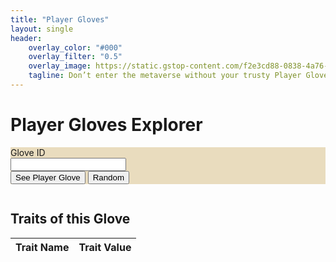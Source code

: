 ```yaml
---
title: "Player Gloves"
layout: single
header:
    overlay_color: "#000"
    overlay_filter: "0.5"
    overlay_image: https://static.gstop-content.com/f2e3cd88-0838-4a76-99d4-2202c4ebbc37?img-width=expanded&img-format=WebP
    tagline: Don’t enter the metaverse without your trusty Player Glove.
---
```


# Player Gloves Explorer
<div id="container">
    <form style="background-color: #e9dcbe">
        <div class="form-group row">
            <label for="gloveId" class="col-sm-2 col-form-label">Glove ID</label>
            <div class="col-sm-10">
                <input id="gloveId" class="form-control" type="text" />
            </div>
        </div>
        <button type="button" class="btn btn--primary" id="search">See Player Glove</button>
        <button type="button" class="btn btn--primary" id="randomize">Random</button>
    </form>
    <a id="marketplacelink">
        <img id="nftImage" class="nftImage">
        <p id="marketplaceurl"></p>
    </a>
    <h2>Traits of this Glove</h2>
    <table id="glove_traits">
      <thead>
        <tr>
          <th scope="col">Trait Name</th>
          <th scope="col">Trait Value</th>
        </tr>
      </thead>
      <tbody>
      </tbody>
    </table>
</div>

<script src="script.js"></script>

